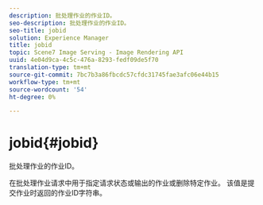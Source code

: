 ```yaml
---
description: 批处理作业的作业ID。
seo-description: 批处理作业的作业ID。
seo-title: jobid
solution: Experience Manager
title: jobid
topic: Scene7 Image Serving - Image Rendering API
uuid: 4e04d9ca-4c5c-476a-8293-fedf09de5f70
translation-type: tm+mt
source-git-commit: 7bc7b3a86fbcdc57cfdc31745fae3afc06e44b15
workflow-type: tm+mt
source-wordcount: '54'
ht-degree: 0%

---
```



# jobid{#jobid}

批处理作业的作业ID。

在批处理作业请求中用于指定请求状态或输出的作业或删除特定作业。 该值是提交作业时返回的作业ID字符串。
